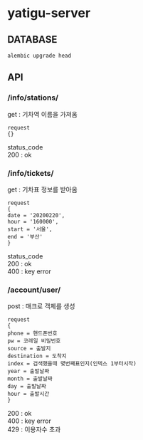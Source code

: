 # yatigu-server


## DATABASE
```
alembic upgrade head
```
## API
### /info/stations/
get : 기차역 이름을 가져옴  

```
request
{}
```
status_code  
200 : ok  

### /info/tickets/
get : 기차표 정보를 받아옴
```
request
{
date = '20200220',
hour = '160000',
start = '서울',
end = '부산'
}
```
status_code  
200 : ok  
400 : key error


### /account/user/
post : 매크로 객체를 생성
```
request
{
phone = 핸드폰번호
pw = 코레일 비밀번호
source = 출발지
destination = 도착지
index = 검색했을때 몇번째표인지(인덱스 1부터시작)
year = 출발날짜
month = 출발날짜
day = 출발날짜
hour = 출발시간
}
```
200 : ok  
400 : key error  
429 : 이용자수 초과
